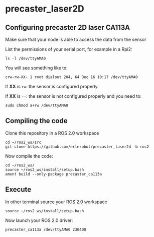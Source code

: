 # precaster_laser2D

## Configuring precaster 2D laser CA113A

Make sure that your node is able to access the data from the sensor

List the permissions of your serial port, for example in a Rpi2:

```
ls -l /dev/ttyAMA0
```

You will see something like to:

```
crw-rw-XX- 1 root dialout 204, 64 Dec 16 10:17 /dev/ttyAMA0
```

If **XX** is `rw`: the sensor is configured properly.

If **XX** is `--`: the sensor is not configured properly and you need to:

```
sudo chmod a+rw /dev/ttyAMA0
```

## Compiling the code

Clone this repository in a ROS 2.0 workspace

```
cd ~/ros2_ws/src
git clone https://github.com/erlerobot/precaster_laser2d -b ros2
```
Now compile the code:

```
cd ~/ros2_ws/
source ~/ros2_ws/install/setup.bash
ament build --only-package precaster_ca113a
```

## Execute

In other terminal source your ROS 2.0 workspace

```
source ~/ros2_ws/install/setup.bash
```
Now launch your ROS 2.0 driver:
```
precaster_ca113a /dev/ttyAMA0 230400
```

